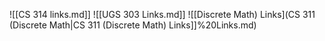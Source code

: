 ![[CS 314 links.md]]
![[UGS 303 Links.md]]
![[Discrete Math) Links](CS 311 (Discrete Math|CS 311 (Discrete Math) Links]]%20Links.md)
